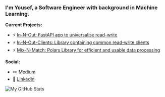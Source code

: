 ### I'm Yousef, a Software Engineer with background in Machine Learning.

**Current Projects:**
- ⚡ [In-N-Out: FastAPI app to universalise read-write](https://github.com/namiyousef/in-n-out)
- ⚡ [In-N-Out-Clients: Library containing common read-write clients](https://github.com/namiyousef/in-n-out-clients)
- ⚡ [Mix-N-Match: Polars Library for efficient and usable data processing](https://github.com/namiyousef/mix-n-match)

**Social:**
- ✏️ [Medium](https://namiyousef96.medium.com/)
- 🔗 [LinkedIn](https://www.linkedin.com/in/namiyousef96)

![My GitHub Stats](https://github-readme-stats.vercel.app/api?username=namiyousef&hide=prs,issues,contribs?username=namiyousef&count_private=true?username=namiyousef&show_icons=true&theme=radical)
